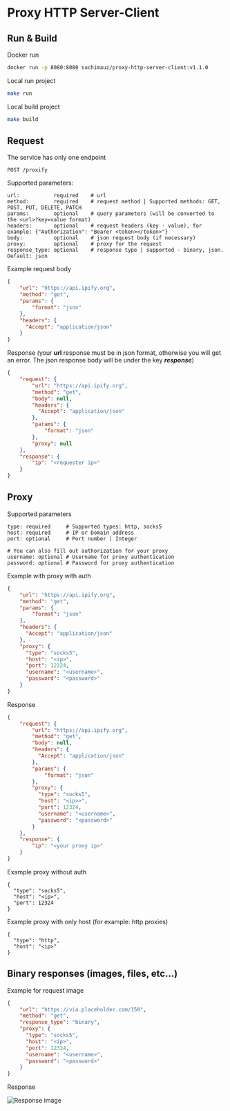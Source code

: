 # Proxy HTTP Server-Client

## Run & Build
Docker run
```bash
docker run -p 8080:8080 suchimauz/proxy-http-server-client:v1.1.0
```

Local run project
```bash
make run
```

Local build project
```bash
make build
```

## Request
The service has only one endpoint
```
POST /proxify
```
Supported parameters:
```
url:           required    # url
method:        required    # request method | Supported methods: GET, POST, PUT, DELETE, PATCH
params:        optional    # query parameters (will be converted to the <url>?key=value format)
headers:       optional    # request headers (key - value), for example: {"Authorization": "Bearer <token></token>"}
body:          optional    # json request body (if necessary)
proxy:         optional    # proxy for the request
response_type: optional    # response type | supported - binary, json. Default: json
```

Example request body
```json
{
    "url": "https://api.ipify.org",
    "method": "get",
    "params": {
        "format": "json"
    },
    "headers": {
      "Accept": "application/json"
    }
}
```
Response (your **url** response must be in json format, otherwise you will get an error. The json response body will be under the key _**response**_)
```json
{
    "request": {
        "url": "https://api.ipify.org",
        "method": "get",
        "body": null,
        "headers": {
          "Accept": "application/json"
        },
        "params": {
            "format": "json"
        },
        "proxy": null
    },
    "response": {
        "ip": "<requester ip>"
    }
}
```

## Proxy
Supported parameters
```
type: required     # Supported types: http, socks5
host: required     # IP or Domain address
port: optional     # Port number | Integer

# You can also fill out authorization for your proxy
username: optional # Username for proxy authentication
password: optional # Password for proxy authentication
```

Example with proxy with auth
```json
{
    "url": "https://api.ipify.org",
    "method": "get",
    "params": {
        "format": "json"
    },
    "headers": {
      "Accept": "application/json"
    },
    "proxy": {
      "type": "socks5",
      "host": "<ip>",
      "port": 12324,
      "username": "<username>",
      "password": "<password>"
    }
}
```
Response
```json
{
    "request": {
        "url": "https://api.ipify.org",
        "method": "get",
        "body": null,
        "headers": {
          "Accept": "application/json"
        },
        "params": {
            "format": "json"
        },
        "proxy": {
          "type": "socks5",
          "host": "<ip>>",
          "port": 12324,
          "username": "<username>",
          "password": "<password>"
        }
    },
    "response": {
        "ip": "<your proxy ip>"
    }
}
```

Example proxy without auth
```
{
  "type": "socks5",
  "host": "<ip>",
  "port": 12324
}
```

Example proxy with only host (for example: http proxies)
```
{
  "type": "http",
  "host": "<ip>"
}
```

## Binary responses (images, files, etc...)

Example for request image
```json
{
    "url": "https://via.placeholder.com/150",
    "method": "get",
    "response_type": "binary",
    "proxy": {
      "type": "socks5",
      "host": "<ip>",
      "port": 12324,
      "username": "<username>",
      "password": "<password>"
    }
}
```

Response

![Response image](https://via.placeholder.com/150)
